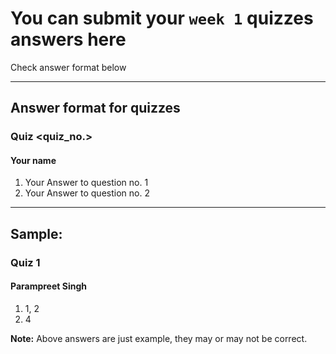 # You can submit your `week 1` quizzes answers here
Check answer format below







---

## Answer format for quizzes

### Quiz <quiz_no.>
#### Your name
1. Your Answer to question no. 1
2. Your Answer to question no. 2

--- 

## Sample:
### Quiz 1 
#### Parampreet Singh
1. 1, 2
2. 4

**Note:** Above answers are just example, they may or may not be correct.